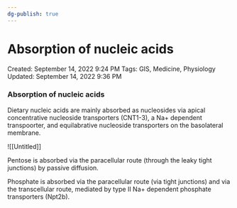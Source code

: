 ```yaml
---
dg-publish: true
---
```


# Absorption of nucleic acids

Created: September 14, 2022 9:24 PM
Tags: GIS, Medicine, Physiology
Updated: September 14, 2022 9:36 PM

### Absorption of nucleic acids

Dietary nucleic acids are mainly absorbed as nucleosides via apical concentrative nucleoside transporters (CNT1-3), a Na+ dependent transpoorter, and equilabrative nucleoside transporters on the basolateral membrane.

![[Untitled]]

Pentose is absorbed via the paracellular route (through the leaky tight junctions) by passive diffusion.

Phosphate is absorbed via the paracellular route (via tight junctions) and via the transcellular route, mediated by type II Na+ dependent phosphate transporters (Npt2b).